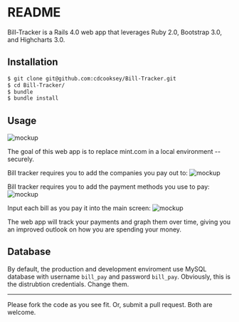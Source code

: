 # README

Bill-Tracker is a Rails 4.0 web app that leverages Ruby 2.0, Bootstrap 3.0, and Highcharts 3.0.  

## **Installation**
```bash
$ git clone git@github.com:cdcooksey/Bill-Tracker.git
$ cd Bill-Tracker/
$ bundle
$ bundle install
```

## **Usage**

![mockup](https://raw.github.com/wiki/cdcooksey/Bill-Tracker/img/highcharts-01.png)

The goal of this web app is to replace mint.com in a local environment -- securely.  

Bill tracker requires you to add the companies you pay out to:
![mockup](https://raw.github.com/wiki/cdcooksey/Bill-Tracker/img/Companies-01.png)

Bill tracker requires you to add the payment methods you use to pay:
![mockup](https://raw.github.com/wiki/cdcooksey/Bill-Tracker/img/Methods-01.png)

Input each bill as you pay it into the main screen:
![mockup](https://raw.github.com/wiki/cdcooksey/Bill-Tracker/img/Payments-01.png)

The web app will track your payments and graph them over time, giving you an improved outlook on how you are spending your money. 

## **Database**

By default, the production and development enviroment use MySQL database with username ```bill_pay``` and password ```bill_pay```.  Obviously, this is the distrubtion credentials.  Change them.

***

Please fork the code as you see fit.  Or, submit a pull request.  Both are welcome.
